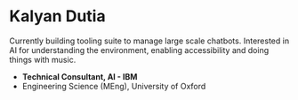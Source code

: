 # Kalyan Dutia

Currently building tooling suite to manage large scale chatbots. Interested in AI for understanding the environment, enabling accessibility and doing things with music.

- **Technical Consultant, AI - IBM**
- Engineering Science (MEng), University of Oxford
